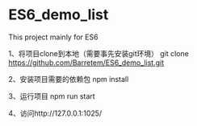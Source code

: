 # ES6_demo_list
This project mainly for ES6

1、将项目clone到本地（需要事先安装git环境）
git clone https://github.com/Barretem/ES6_demo_list.git

2、安装项目需要的依赖包
npm install

3、运行项目
npm run start

4、访问http://127.0.0.1:1025/